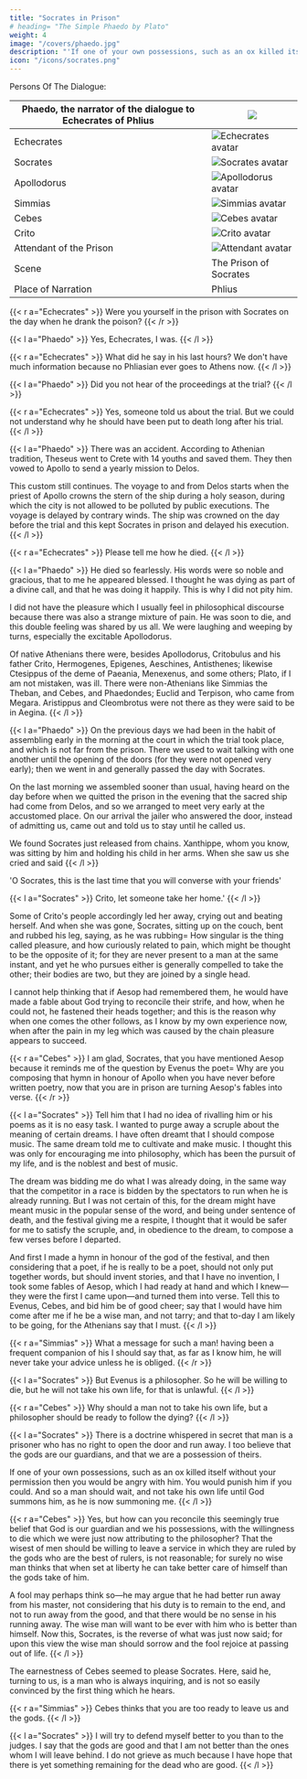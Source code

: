 ```yaml
---
title: "Socrates in Prison"
# heading= "The Simple Phaedo by Plato"
weight: 4
image: "/covers/phaedo.jpg"
description: "'If one of your own possessions, such as an ox killed itself without your permission then you would be angry with him. You would punish him if you could. And so a man should wait, and not take his own life until God summons him, as he is now summoning me.'"
icon: "/icons/socrates.png"
---
```



Persons Of The Dialogue:

| Phaedo, the narrator of the dialogue to Echecrates of Phlius | ![](/avatars/g1.jpg) |
| --- | --- |
| Echecrates | ![Echecrates avatar](/avatars/g1.jpg) |
| Socrates | ![Socrates avatar](/avatars/g2.jpg) |
| Apollodorus | ![Apollodorus avatar](/avatars/g3.jpg) |
| Simmias | ![Simmias avatar](/avatars/g1.jpg) |
| Cebes | ![Cebes avatar](/avatars/g1.jpg) |
| Crito | ![Crito avatar](/avatars/g1.jpg) |
| Attendant of the Prison | ![Attendant avatar](/avatars/g1.jpg) |
| Scene | The Prison of Socrates |
| Place of Narration | Phlius |


{{< r a="Echecrates" >}}
Were you yourself in the prison with Socrates on the day when he drank the poison?
{{< /r >}}

{{< l a="Phaedo" >}}
Yes, Echecrates, I was.
{{< /l >}}

{{< r a="Echecrates" >}}
What did he say in his last hours? We don't have much information because no Phliasian ever goes to Athens now.
{{< /l >}}

{{< l a="Phaedo" >}}
Did you not hear of the proceedings at the trial?
{{< /l >}}

{{< r a="Echecrates" >}}
Yes, someone told us about the trial. But we could not understand why he should have been put to death long after his trial.
{{< /l >}}

{{< l a="Phaedo" >}}
There was an accident. According to Athenian tradition, Theseus went to Crete with 14 youths and saved them. They then vowed to Apollo to send a yearly mission to Delos. 

This custom still continues. The voyage to and from Delos starts when the priest of Apollo crowns the stern of the ship during a holy season, during which the city is not allowed to be polluted by public executions. The voyage is delayed by contrary winds. The ship was crowned on the day before the trial and this kept Socrates in prison and delayed his execution.
{{< /l >}}

{{< r a="Echecrates" >}}
Please tell me how he died.
{{< /l >}}

{{< l a="Phaedo" >}}
He died so fearlessly. His words were so noble and gracious, that to me he appeared blessed. I thought he was dying as part of a divine call, and that he was doing it happily. This is why I did not pity him. 

I did not have the pleasure which I usually feel in philosophical discourse because there was also a strange mixture of pain. He was soon to die, and this double feeling was shared by us all. We were laughing and weeping by turns, especially the excitable Apollodorus. 

Of native Athenians there were, besides Apollodorus, Critobulus and his father Crito, Hermogenes, Epigenes, Aeschines, Antisthenes; likewise Ctesippus of the deme of Paeania, Menexenus, and some others; Plato, if I am not mistaken, was ill. There were non-Athenians like Simmias the Theban, and Cebes, and Phaedondes; Euclid and Terpison, who came from Megara. Aristippus and Cleombrotus were not there as they were said to be in Aegina.
{{< /l >}}

{{< l a="Phaedo" >}}
On the previous days we had been in the habit of assembling early in the morning at the court in which the trial took place, and which is not far from the prison. There we used to wait talking with one another until the opening of the doors (for they were not opened very early); then we went in and generally passed the day with Socrates. 

On the last morning we assembled sooner than usual, having heard on the day before when we quitted the prison in the evening that the sacred ship had come from Delos, and so we arranged to meet very early at the accustomed place. On our arrival the jailer who answered the door, instead of admitting us, came out and told us to stay until he called us. 

<!-- 'For the Eleven,' he said, 'are now with Socrates; they are taking off his chains, and giving orders that he is to die to-day.'  -->

We found Socrates just released from chains. Xanthippe, whom you know, was sitting by him and holding his child in her arms. When she saw us she cried and said
{{< /l >}}

'O Socrates, this is the last time that you will converse with your friends' 


{{< l a="Socrates" >}}
Crito, let someone take her home.' 
{{< /l >}}


Some of Crito's people accordingly led her away, crying out and beating herself. And when she was gone, Socrates, sitting up on the couch, bent and rubbed his leg, saying, as he was rubbing= How singular is the thing called pleasure, and how curiously related to pain, which might be thought to be the opposite of it; for they are never present to a man at the same instant, and yet he who pursues either is generally compelled to take the other; their bodies are two, but they are joined by a single head. 

I cannot help thinking that if Aesop had remembered them, he would have made a fable about God trying to reconcile their strife, and how, when he could not, he fastened their heads together; and this is the reason why when one comes the other follows, as I know by my own experience now, when after the pain in my leg which was caused by the chain pleasure appears to succeed.

{{< r a="Cebes" >}}
I am glad, Socrates, that you have mentioned Aesop because it reminds me of the question by Evenus the poet= Why are you composing that hymn in honour of Apollo when you have never before written poetry, now that you are in prison are turning Aesop's fables into verse.
{{< /r >}}

{{< l a="Socrates" >}}
Tell him that I had no idea of rivalling him or his poems as it is no easy task. I wanted to purge away a scruple about the meaning of certain dreams. I have often dreamt that I should compose music. The same dream told me to cultivate and make music. I thought this was only for encouraging me into philosophy, which has been the pursuit of my life, and is the noblest and best of music. 

The dream was bidding me do what I was already doing, in the same way that the competitor in a race is bidden by the spectators to run when he is already running. But I was not certain of this, for the dream might have meant music in the popular sense of the word, and being under sentence of death, and the festival giving me a respite, I thought that it would be safer for me to satisfy the scruple, and, in obedience to the dream, to compose a few verses before I departed. 

And first I made a hymn in honour of the god of the festival, and then considering that a poet, if he is really to be a poet, should not only put together words, but should invent stories, and that I have no invention, I took some fables of Aesop, which I had ready at hand and which I knew—they were the first I came upon—and turned them into verse. Tell this to Evenus, Cebes, and bid him be of good cheer; say that I would have him come after me if he be a wise man, and not tarry; and that to-day I am likely to be going, for the Athenians say that I must.
{{< /l >}}

{{< r a="Simmias" >}}
What a message for such a man! having been a frequent companion of his I should say that, as far as I know him, he will never take your advice unless he is obliged.
{{< /r >}}

{{< l a="Socrates" >}}
But Evenus is a philosopher. So he will be willing to die, but he will not take his own life, for that is unlawful.
{{< /l >}}

{{< r a="Cebes" >}}
Why should a man not to take his own life, but a philosopher should be ready to follow the dying?
{{< /l >}}

<!-- {{< l a="Socrates" >}}And have you, Cebes and Simmias, who are the disciples of Philolaus, never heard him speak of this?{{< /l >}}
Yes, but his language was obscure, Socrates.

{{< l a="Socrates" >}}
My words, too, are only an echo; but there is no reason why I should not repeat what I have heard= and indeed, as I am going to another place, it is very meet for me to be thinking and talking of the nature of the pilgrimage which I am about to make. What can I do better in the interval between this and the setting of the sun?

Then tell me, Socrates, why is suicide held to be unlawful? as I have certainly heard Philolaus, about whom you were just now asking, affirm when he was staying with us at Thebes= and there are others who say the same, although I have never understood what was meant by any of them.

Do not lose heart, replied Socrates, and

the day may come when you will understand. I suppose that you wonder why, when other things which are evil may be good at certain times and to certain persons, death is to be the only exception, and why, when a man is better dead, he is not permitted to be his own benefactor, but must wait for the hand of another.

Very true, said Cebes, laughing gently and speaking in his native Boeotian.

I admit the appearance of inconsistency in what I am saying; but there may not be any real inconsistency after all. -->

{{< l a="Socrates" >}}
There is a doctrine whispered in secret that man is a prisoner who has no right to open the door and run away. I too believe that the gods are our guardians, and that we are a possession of theirs. 

If one of your own possessions, such as an ox killed itself without your permission then you would be angry with him. You would punish him if you could. And so a man should wait, and not take his own life until God summons him, as he is now summoning me.
{{< /l >}}


{{< r a="Cebes" >}}
Yes, but how can you reconcile this seemingly true belief that God is our guardian and we his possessions, with the willingness to die which we were just now attributing to the philosopher? That the wisest of men should be willing to leave a service in which they are ruled by the gods who are the best of rulers, is not reasonable; for surely no wise man thinks that when set at liberty he can take better care of himself than the gods take of him. 

A fool may perhaps think so—he may argue that he had better run away from his master, not considering that his duty is to remain to the end, and not to run away from the good, and that there would be no sense in his running away. The wise man will want to be ever with him who is better than himself. Now this, Socrates, is the reverse of what was just now said; for upon this view the wise man should sorrow and the fool rejoice at passing out of life.
{{< /l >}}

The earnestness of Cebes seemed to please Socrates. Here, said he, turning to us, is a man who is always inquiring, and is not so easily convinced by the first thing which he hears.


{{< r a="Simmias" >}}
Cebes thinks that you are too ready to leave us and the gods.
{{< /l >}}


{{< l a="Socrates" >}}
I will try to defend myself better to you than to the judges. I say that the gods are good and that I am not better than the ones whom I will leave behind. I do not grieve as much because I have hope that there is yet something remaining for the dead who are good.
{{< /l >}}

<!-- {{< r a="Thrasymachus" >}}
But you will take away your thoughts with you and not impart them to us. They are a benefit that we are entitled to share
{{< /l >}}
 -->
<!-- {{< r a="Cebes" >}}
Crito= The prison guard says that you should not talk much since it increases heat which then interferes with the poison. Excited persons usually take a second or even a third dose.{{< /l >}} -->

